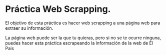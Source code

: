 
# Práctica Web Scrapping. 

El objetivo de esta práctica es hacer web scrapping a una página web para extraer su información. 

La página web puede ser la que tu quieras, pero si no se te ocurre ninguna, puedes hacer esta práctica escrapeando la información de la web de El Pais

